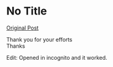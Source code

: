 # No Title

[Original Post](https://discourse.onlinedegree.iitm.ac.in/t/172333/7)

<p>Thank you for your efforts<br>
Thanks</p>
<p>Edit: Opened in incognito and it worked.</p>